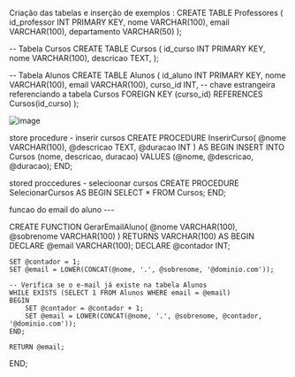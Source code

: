 Criação das tabelas e inserção de exemplos : 
CREATE TABLE Professores (
    id_professor INT PRIMARY KEY,
    nome VARCHAR(100),
    email VARCHAR(100),
    departamento VARCHAR(50)
);

-- Tabela Cursos
CREATE TABLE Cursos (
    id_curso INT PRIMARY KEY,
    nome VARCHAR(100),
    descricao TEXT,
);

-- Tabela Alunos
CREATE TABLE Alunos (
    id_aluno INT PRIMARY KEY,
    nome VARCHAR(100),
    email VARCHAR(100),
    curso_id INT, -- chave estrangeira referenciando a tabela Cursos
    FOREIGN KEY (curso_id) REFERENCES Cursos(id_curso)
);

![image](https://github.com/gumarson/SQL-Querys/assets/155173740/15e37fdf-a56f-437e-8c69-20a51c7a65fb)



store procedure - inserir cursos
CREATE PROCEDURE InserirCurso(
    @nome VARCHAR(100),
    @descricao TEXT,
    @duracao INT
)
AS
BEGIN
    INSERT INTO Cursos (nome, descricao, duracao)
    VALUES (@nome, @descricao, @duracao);
END;


stored proccedures - selecioonar cursos 
CREATE PROCEDURE SelecionarCursos
AS
BEGIN
    SELECT * FROM Cursos;
END;





funcao do email do aluno ---

CREATE FUNCTION GerarEmailAluno(
    @nome VARCHAR(100),
    @sobrenome VARCHAR(100)
)
RETURNS VARCHAR(100)
AS
BEGIN
    DECLARE @email VARCHAR(100);
    DECLARE @contador INT;

    SET @contador = 1;
    SET @email = LOWER(CONCAT(@nome, '.', @sobrenome, '@dominio.com'));

    -- Verifica se o e-mail já existe na tabela Alunos
    WHILE EXISTS (SELECT 1 FROM Alunos WHERE email = @email)
    BEGIN
        SET @contador = @contador + 1;
        SET @email = LOWER(CONCAT(@nome, '.', @sobrenome, @contador, '@dominio.com'));
    END;

    RETURN @email;
END;


